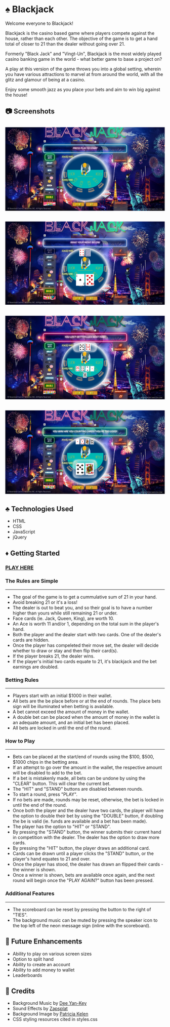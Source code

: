 # :spades: Blackjack 

Welcome everyone to Blackjack!

Blackjack is the casino based game where players compete against the house, rather than each other. The objective of the game is to get a hand total of closer to 21 than the dealer without going over 21.

Formerly "Black Jack" and "Vingt-Un", Blackjack is the most widely played casino banking game in the world - what better game to base a project on?

A play at this version of the game throws you into a global setting, wherein you have various attractions to marvel at from around the world, with all the glitz and glamour of being at a casino.

Enjoy some smooth jazz as you place your bets and aim to win big against the house!

## :camera: Screenshots

![Alt text](https://github.com/CharlesAta/Blackjack/blob/master/assets/imgs/OpeningScreen.png?raw=true)
---
![Alt text](https://github.com/CharlesAta/Blackjack/blob/master/assets/imgs/MiddleRound.png?raw=true)
---
![Alt text](https://github.com/CharlesAta/Blackjack/blob/master/assets/imgs/Loss.png?raw=true)
---
![Alt text](https://github.com/CharlesAta/Blackjack/blob/master/assets/imgs/Win.png?raw=true)
---

## :clubs: Technologies Used 

- HTML
- CSS
- JavaScript
- jQuery

## :diamonds: Getting Started 

### [PLAY HERE](https://charlesata.github.io/Blackjack/)

### The Rules are Simple
---
- The goal of the game is to get a cummulative sum of 21 in your hand.
- Avoid breaking 21 or it's a loss!
- The dealer is out to beat you, and so their goal is to have a number higher than yours while still remaining 21 or under.
- Face cards (ie. Jack, Queen, King), are worth 10.
- An Ace is worth 11 and/or 1, depending on the total sum in the player's hand.
- Both the player and the dealer start with two cards. One of the dealer's cards are hidden.
- Once the player has compeleted their move set, the dealer will decide whether to draw or stay and then flip their card(s).
- If the player breaks 21, the dealer wins.
- If the player's initial two cards equate to 21, it's blackjack and the bet earnings are doubled.

### Betting Rules
---
- Players start with an initial $1000 in their wallet.
- All bets are the be place before or at the end of rounds. The place bets sign will be illuminated when betting is available.
- A bet cannot exceed the amount of money in the wallet.
- A double bet can be placed when the amount of money in the wallet is an adequate amount, and an initial bet has been placed.
- All bets are locked in until the end of the round.

### How to Play
---
- Bets can be placed at the start/end of rounds using the $100, $500, $1000 chips in the betting area.
- If an attempt to go over the amount in the wallet, the respective amount will be disabled to add to the bet.
- If a bet is mistakenly made, all bets can be undone by using the "CLEAR" button. This will clear the current bet.
- The "HIT" and "STAND" buttons are disabled between rounds.
- To start a round, press "PLAY".
- If no bets are made, rounds may be reset, otherwise, the bet is locked in until the end of the round.
- Once both the player and the dealer have two cards, the player will have the option to double their bet by using the "DOUBLE" button, if doubling the be is valid (ie. funds are available and a bet has been made).
- The player has the option to "HIT" or "STAND".
- By pressing the "STAND" button, the winner submits their current hand in competition with the dealer. The dealer has the option to draw more cards.
- By pressing the "HIT" button, the player draws an additional card.
- Cards can be drawn until a player clicks the "STAND" button, or the player's hand equates to 21 and over.
- Once the player has stood, the dealer has drawn an flipped their cards - the winner is shown.
- Once a winner is shown, bets are available once again, and the next round will begin once the "PLAY AGAIN?" button has been pressed.

### Additional Features
---
- The scoreboard can be reset by pressing the button to the right of "TIES".
- The background music can be muted by pressing the speaker icon to the top left of the neon message sign (inline with the scoreboard).

## :pencil: Future Enhancements

- Ability to play on various screen sizes
- Option to split hand
- Ability to create an account
- Ability to add money to wallet
- Leaderboards

## :pray: Credits
- Background Music by [Dee Yan-Key](https://freemusicarchive.org/music/Dee_Yan-Key)
- Sound Effects by [Zapsplat](https://www.zapsplat.com/)
- Background Image by [Patricia Kelen](https://www.artstation.com/artwork/gJOXRE)
- CSS styling resources cited in styles.css
